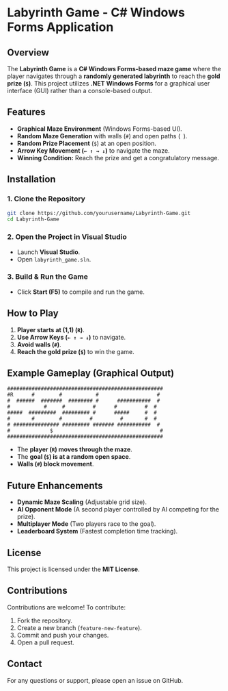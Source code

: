 # Labyrinth Game - C# Windows Forms Application

## Overview
The **Labyrinth Game** is a **C# Windows Forms-based maze game** where the player navigates through a **randomly generated labyrinth** to reach the **gold prize (`$`)**. This project utilizes **.NET Windows Forms** for a graphical user interface (GUI) rather than a console-based output.

## Features
- **Graphical Maze Environment** (Windows Forms-based UI).
- **Random Maze Generation** with walls (`#`) and open paths (` `).
- **Random Prize Placement** (`$`) at an open position.
- **Arrow Key Movement (`← ↑ → ↓`)** to navigate the maze.
- **Winning Condition:** Reach the prize and get a congratulatory message.

## Installation

### **1. Clone the Repository**
```bash
git clone https://github.com/yourusername/Labyrinth-Game.git
cd Labyrinth-Game
```

### **2. Open the Project in Visual Studio**
- Launch **Visual Studio**.
- Open `labyrinth_game.sln`.

### **3. Build & Run the Game**
- Click **Start (F5)** to compile and run the game.

## How to Play
1. **Player starts at (1,1) (`R`)**.
2. **Use Arrow Keys (`← ↑ → ↓`)** to navigate.
3. **Avoid walls (`#`)**.
4. **Reach the gold prize (`$`)** to win the game.

## Example Gameplay (Graphical Output)
```
###################################################
#R      #        #           #                   #
#  ######  #######  ######## #      ###########  #
#           #     #         #      #         #  #
#####  #########  ######### #      #####     #  #
#       #        #         #         #       #  #
# ############### ######### ####### ###########  #
#             $                                   #
###################################################
```
- The **player (`R`) moves through the maze**.
- The **goal (`$`) is at a random open space**.
- **Walls (`#`) block movement**.

## Future Enhancements
- **Dynamic Maze Scaling** (Adjustable grid size).
- **AI Opponent Mode** (A second player controlled by AI competing for the prize).
- **Multiplayer Mode** (Two players race to the goal).
- **Leaderboard System** (Fastest completion time tracking).

## License
This project is licensed under the **MIT License**.

## Contributions
Contributions are welcome! To contribute:
1. Fork the repository.
2. Create a new branch (`feature-new-feature`).
3. Commit and push your changes.
4. Open a pull request.

## Contact
For any questions or support, please open an issue on GitHub.

